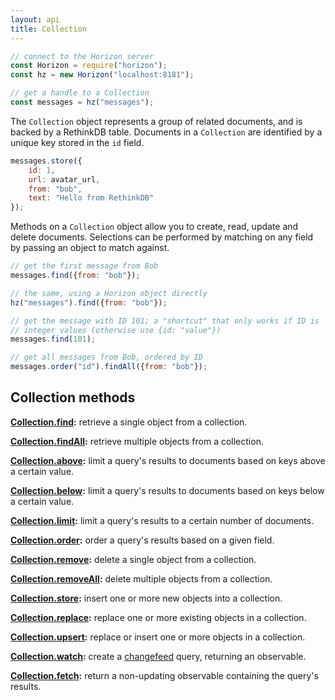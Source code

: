```yaml
---
layout: api
title: Collection
---
```


```js
// connect to the Horizon server
const Horizon = require("horizon");
const hz = new Horizon("localhost:8181");

// get a handle to a Collection
const messages = hz("messages");
```

The `Collection` object represents a group of related documents, and is backed by a RethinkDB table. Documents in a `Collection` are identified by a unique key stored in the `id` field.

```js
messages.store({
    id: 1,
    url: avatar_url,
    from: "bob",
    text: "Hello from RethinkDB"
});
```

Methods on a `Collection` object allow you to create, read, update and delete documents. Selections can be performed by matching on any field by passing an object to match against.

```js
// get the first message from Bob
messages.find({from: "bob"});

// the same, using a Horizon object directly
hz("messages").find({from: "bob"});

// get the message with ID 101; a "shortcut" that only works if ID is
// integer values (otherwise use {id: "value"})
messages.find(101);

// get all messages from Bob, ordered by ID
messages.order("id").findAll({from: "bob"});
```

## Collection methods

**[Collection.find][cfi]:** retrieve a single object from a collection.

**[Collection.findAll][cfa]:** retrieve multiple objects from a collection.

**[Collection.above][cab]:** limit a query's results to documents based on keys above a certain value.

**[Collection.below][cbe]:** limit a query's results to documents based on keys below a certain value.

**[Collection.limit][cli]:** limit a query's results to a certain number of documents.

**[Collection.order][cor]:** order a query's results based on a given field.

**[Collection.remove][cre]:** delete a single object from a collection.

**[Collection.removeAll][cra]:** delete multiple objects from a collection.

**[Collection.store][cst]:** insert one or more new objects into a collection.

**[Collection.replace][cre]:** replace one or more existing objects in a collection.

**[Collection.upsert][cup]:** replace or insert one or more objects in a collection.

**[Collection.watch][cwa]:** create a [changefeed][] query, returning an observable.

**[Collection.fetch][cfe]:** return a non-updating observable containing the query's results.

[changefeed]: http://rethinkdb.com/docs/changefeeds/ruby/
[cfi]: /api/collection-find/
[cfa]: /api/collection-findall/
[cli]: /api/collection-limit/
[cor]: /api/collection-order/
[cre]: /api/collection-remove/
[cra]: /api/collection-removeall/
[cst]: /api/collection-store/
[cre]: /api/collection-replace/
[cup]: /api/collection-upsert/
[cwa]: /api/collection-watch/
[cfe]: /api/collection-fetch/
[cab]: /api/collection-above/
[cbe]: /api/collection-below/
